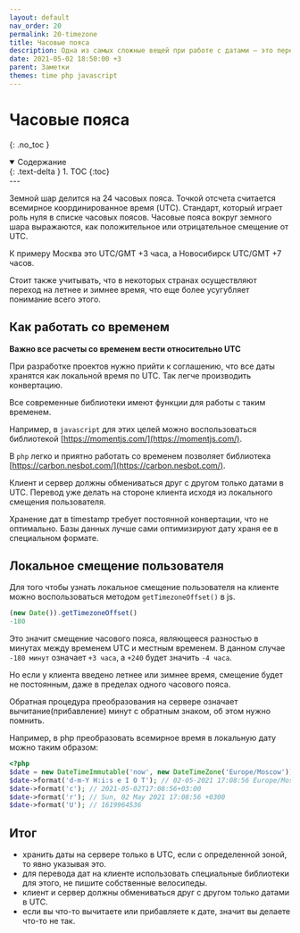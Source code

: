 ```yaml
---
layout: default
nav_order: 20
permalink: 20-timezone
title: Часовые пояса
description: Одна из самых сложные вещей при работе с датами — это перевод из одного часового пояса в другой. Разберем нюансы и детали.
date: 2021-05-02 18:50:00 +3
parent: Заметки
themes: time php javascript
---
```


# Часовые пояса
{: .no_toc }

<details open markdown="block">
  <summary>
    Содержание
  </summary>
  {: .text-delta }
1. TOC
{:toc}
</details>
---

Земной шар делится на 24 часовых пояса. Точкой отсчета считается всемирное координированное время (UTC).
Стандарт, который играет роль нуля в списке часовых поясов.
Часовые пояса вокруг земного шара выражаются, как положительное или отрицательное смещение от UTC.

К примеру Москва это UTC/GMT +3 часа, а Новосибирск UTC/GMT +7 часов.

Стоит также учитывать, что в некоторых странах осуществляют переход на летнее и зимнее время, что еще более усугубляет понимание всего этого.

## Как работать со временем

**Важно все расчеты со временем вести относительно UTC**

При разработке проектов нужно прийти к соглашению, что все даты хранятся как локальной время по UTC. Так легче производить конвертацию.

Все современные библиотеки имеют функции для работы с таким временем.

Например, в `javascript` для этих целей можно воспользоваться библиотекой [https://momentjs.com/](https://momentjs.com/).

В `php` легко и приятно работать со временем позволяет библиотека [https://carbon.nesbot.com/](https://carbon.nesbot.com/).

Клиент и сервер должны обмениваться друг с другом только датами в UTC. Перевод уже делать на стороне клиента исходя из
локального смещения пользователя.

Хранение дат в timestamp требует постоянной конвертации, что не оптимально. Базы данных лучше сами оптимизируют дату
храня ее в специальном формате.

## Локальное смещение пользователя

Для того чтобы узнать локальное смещение пользователя на клиенте можно воспользоваться методом `getTimezoneOffset()` в js.

```javascript
(new Date()).getTimezoneOffset()
-180
```

Это значит смещение часового пояса, являющееся разностью в минутах между временем UTC и местным временем.
В данном случае `-180 минут` означает `+3 часа`, а `+240` будет значить `-4 часа`.

Но если у клиента введено летнее или зимнее время, смещение будет не постоянным, даже в пределах одного часового пояса.

Обратная процедура преобразования на сервере означает вычитание(прибавление) минут с обратным знаком, об этом нужно помнить.

Например, в php преобразовать всемирное время в локальную дату можно таким образом:

```php
<?php
$date = new DateTimeImmutable('now', new DateTimeZone('Europe/Moscow'));
$date->format('d-m-Y H:i:s e I O T'); // 02-05-2021 17:08:56 Europe/Moscow 0 +0300 MSK
$date->format('c'); // 2021-05-02T17:08:56+03:00
$date->format('r'); // Sun, 02 May 2021 17:08:56 +0300
$date->format('U'); // 1619964536
```

## Итог

- хранить даты на сервере только в UTC, если с определенной зоной, то явно указывая это.
- для перевода дат на клиенте использовать специальные библиотеки для этого, не пишите собственные велосипеды.
- клиент и сервер должны обмениваться друг с другом только датами в UTC.
- если вы что-то вычитаете или прибавляете к дате, значит вы делаете что-то не так.